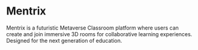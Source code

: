 # Mentrix
Mentrix is a futuristic Metaverse Classroom platform where users can create and join immersive 3D rooms for collaborative learning experiences. Designed for the next generation of education.
